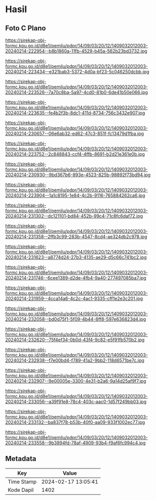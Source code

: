 # Hasil

## Foto C Plano

https://sirekap-obj-formc.kpu.go.id/d8e1/pemilu/pdpr/14/09/03/20/12/1409032012003-20240214-222954--b8b1860a-11fb-4529-b45a-562b23bd3732.jpg

https://sirekap-obj-formc.kpu.go.id/d8e1/pemilu/pdpr/14/09/03/20/12/1409032012003-20240214-223434--e321bab3-5372-4d0a-bf23-5c046250dcbb.jpg

https://sirekap-obj-formc.kpu.go.id/d8e1/pemilu/pdpr/14/09/03/20/12/1409032012003-20240214-223526--7a70c8ba-5a97-4cd0-81b0-6de41b50e066.jpg

https://sirekap-obj-formc.kpu.go.id/d8e1/pemilu/pdpr/14/09/03/20/12/1409032012003-20240214-223635--fe4b2f3b-8dc1-411d-8734-756c3432e907.jpg

https://sirekap-obj-formc.kpu.go.id/d8e1/pemilu/pdpr/14/09/03/20/12/1409032012003-20240214-230657--06e6ab32-ed62-47c3-851f-fc13479d1fba.jpg

https://sirekap-obj-formc.kpu.go.id/d8e1/pemilu/pdpr/14/09/03/20/12/1409032012003-20240214-223752--2c848843-ccf4-4ffb-8691-b2d21e361e0b.jpg

https://sirekap-obj-formc.kpu.go.id/d8e1/pemilu/pdpr/14/09/03/20/12/1409032012003-20240214-230930--9bd367b6-893e-4523-825b-98892f73bd94.jpg

https://sirekap-obj-formc.kpu.go.id/d8e1/pemilu/pdpr/14/09/03/20/12/1409032012003-20240214-223904--1a1c8195-1e84-4c2b-9116-765884262ca6.jpg

https://sirekap-obj-formc.kpu.go.id/d8e1/pemilu/pdpr/14/09/03/20/12/1409032012003-20240214-231302--dc121101-bd84-452b-99c4-71c8fc6daf72.jpg

https://sirekap-obj-formc.kpu.go.id/d8e1/pemilu/pdpr/14/09/03/20/12/1409032012003-20240214-231358--2ffb3c99-283b-4547-8cd4-ae324db2c978.jpg

https://sirekap-obj-formc.kpu.go.id/d8e1/pemilu/pdpr/14/09/03/20/12/1409032012003-20240214-231623--a8774d24-27b3-4135-ae29-d5c66c741bc2.jpg

https://sirekap-obj-formc.kpu.go.id/d8e1/pemilu/pdpr/14/09/03/20/12/1409032012003-20240214-231746--6cee1389-d2de-4fb4-9a40-277497085ba7.jpg

https://sirekap-obj-formc.kpu.go.id/d8e1/pemilu/pdpr/14/09/03/20/12/1409032012003-20240214-231959--4cca14a6-4c2c-4ac1-9335-cff1e2e3c201.jpg

https://sirekap-obj-formc.kpu.go.id/d8e1/pemilu/pdpr/14/09/03/20/12/1409032012003-20240214-232058--bd0d75f1-5f09-4b44-8ff8-597e636823d4.jpg

https://sirekap-obj-formc.kpu.go.id/d8e1/pemilu/pdpr/14/09/03/20/12/1409032012003-20240214-232620--75f4ef34-0b0d-43f4-9c82-e5f91fb570b2.jpg

https://sirekap-obj-formc.kpu.go.id/d8e1/pemilu/pdpr/14/09/03/20/12/1409032012003-20240214-232938--f7e00bd4-f789-41a2-9bb2-118d6571be7c.jpg

https://sirekap-obj-formc.kpu.go.id/d8e1/pemilu/pdpr/14/09/03/20/12/1409032012003-20240214-232907--9e00005e-3300-4e31-b2a6-9a14d25af9f7.jpg

https://sirekap-obj-formc.kpu.go.id/d8e1/pemilu/pdpr/14/09/03/20/12/1409032012003-20240214-233056--a39f91e8-78c4-403c-aac0-1d57f249bb03.jpg

https://sirekap-obj-formc.kpu.go.id/d8e1/pemilu/pdpr/14/09/03/20/12/1409032012003-20240214-233132--ba837f78-b53b-40f0-aa09-933f1002ec77.jpg

https://sirekap-obj-formc.kpu.go.id/d8e1/pemilu/pdpr/14/09/03/20/12/1409032012003-20240214-233558--9b3894fd-78af-4909-93b4-f9af6fc994c4.jpg


## Metadata

| Key        | Value               |
| ---------- | ------------------- |
| Time Stamp | 2024-02-17 13:05:41 |
| Kode Dapil | 1402                |



